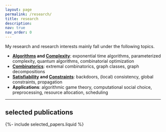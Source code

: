 ```yaml
---
layout: page
permalink: /research/
title: research
description: 
nav: true
nav_order: 0
---
```


My research and research interests mainly fall under the following topics.
* **[Algorithms](https://en.wikipedia.org/wiki/Analysis_of_algorithms) and [Complexity](https://en.wikipedia.org/wiki/Computational_complexity)**: exponential time algorithms, parameterized complexity, quantum algorithms, combinatorial optimization
* **[Combinatorics](https://en.wikipedia.org/wiki/Combinatorics)**: extremal combinatorics, graph classes, graph decompositions
* **[Satisfiability](https://en.wikipedia.org/wiki/Boolean_satisfiability_problem) and [Constraints](https://en.wikipedia.org/wiki/Constraint_satisfaction_problem)**: backdoors, (local) consistency, global constraints, propagation
* **Applications**: algorithmic game theory, computational social choice, preprocessing, resource allocation, scheduling

---
## selected publications
<div class="publications">

{%- include selected_papers.liquid %}

</div>

